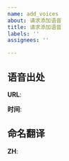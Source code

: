 ```yaml
---
name: add_voices
about: 请求添加语音
title: 请求添加语音
labels: ''
assignees: ''

---
```


## 语音出处
**URL**:

**时间**:

## 命名翻译
**ZH**:

